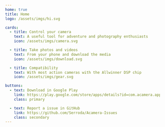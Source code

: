 ```yaml
---
home: true
title: Home
logo: /assets/imgs/hi.svg

cards:
  - title: Control your camera
    text: A useful tool for adventure and photography enthusiasts
    icon: /assets/imgs/camera.svg

  - title: Take photos and videos
    text: From your phone and download the media
    icon: /assets/imgs/download.svg

  - title: Compatibility
    text: With most action cameras with the Allwinner DSP chip
    icon: /assets/imgs/gear.svg

buttons:
  - text: Download in Google Play
    link: https://play.google.com/store/apps/details?id=com.acamera.app
    class: primary

  - text: Report a issue in GitHub
    link: https://github.com/Serroda/Acamera-Issues
    class: secondary
---
```

